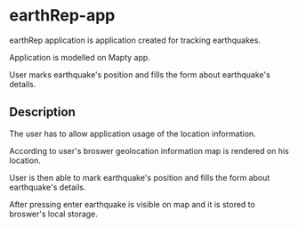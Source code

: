 # earthRep-app
earthRep application is application created for tracking earthquakes.

Application is modelled on Mapty app.

User marks earthquake's position and fills the form about earthquake's details.

## Description

The user has to allow application usage of the location information.

According to user's broswer geolocation information map is rendered on his location.

User is then able to mark earthquake's position and fills the form about earthquake's details.

After pressing enter earthquake is visible on map and it is stored to broswer's local storage.


